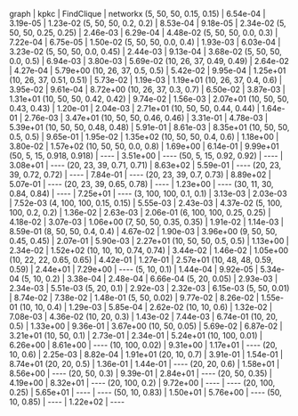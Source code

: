 graph                       | kpkc       | FindClique | networkx
(5, 50, 50, 0.15, 0.15)     | 6.54e-04   | 3.19e-05   | 1.23e-02
(5, 50, 50, 0.2, 0.2)       | 8.53e-04   | 9.18e-05   | 2.34e-02
(5, 50, 50, 0.25, 0.25)     | 2.46e-03   | 6.29e-04   | 4.48e-02
(5, 50, 50, 0.0, 0.3)       | 7.22e-04   | 6.75e-05   | 1.50e-02
(5, 50, 50, 0.0, 0.4)       | 1.93e-03   | 6.03e-04   | 3.23e-02
(5, 50, 50, 0.0, 0.45)      | 2.44e-03   | 9.13e-04   | 3.68e-02
(5, 50, 50, 0.0, 0.5)       | 6.94e-03   | 3.80e-03   | 5.69e-02
(10, 26, 37, 0.49, 0.49)    | 2.64e-02   | 4.27e-04   | 5.79e+00
(10, 26, 37, 0.5, 0.5)      | 5.42e-02   | 9.95e-04   | 1.25e+01
(10, 26, 37, 0.51, 0.51)    | 5.73e-02   | 1.19e-03   | 1.19e+01
(10, 26, 37, 0.4, 0.6)      | 3.95e-02   | 9.61e-04   | 8.72e+00
(10, 26, 37, 0.3, 0.7)      | 6.50e-02   | 3.87e-03   | 1.31e+01
(10, 50, 50, 0.42, 0.42)    | 9.74e-02   | 1.56e-03   | 2.07e+01
(10, 50, 50, 0.43, 0.43)    | 1.20e-01   | 2.04e-03   | 2.71e+01
(10, 50, 50, 0.44, 0.44)    | 1.64e-01   | 2.76e-03   | 3.47e+01
(10, 50, 50, 0.46, 0.46)    | 3.31e-01   | 4.78e-03   | 5.39e+01
(10, 50, 50, 0.48, 0.48)    | 5.91e-01   | 8.61e-03   | 8.35e+01
(10, 50, 50, 0.5, 0.5)      | 9.65e-01   | 1.95e-02   | 1.35e+02
(10, 50, 50, 0.4, 0.6)      | 1.18e+00   | 3.80e-02   | 1.57e+02
(10, 50, 50, 0.0, 0.8)      | 1.69e+00   | 6.14e-01   | 9.99e+01
(50, 5, 15, 0.918, 0.918)   | ----       | 3.51e+00   | ----
(50, 5, 15, 0.92, 0.92)     | ----       | 3.08e+01   | ----
(20, 23, 39, 0.71, 0.71)    | 8.63e+02   | 5.59e-01   | ----
(20, 23, 39, 0.72, 0.72)    | ----       | 7.84e-01   | ----
(20, 23, 39, 0.7, 0.73)     | 8.89e+02   | 5.07e-01   | ----
(20, 23, 39, 0.65, 0.78)    | ----       | 1.23e+00   | ----
(30, 11, 30, 0.84, 0.84)    | ----       | 7.25e+01   | ----
(3, 100, 100, 0.1, 0.1)     | 3.13e-03   | 2.03e-03   | 7.52e-03
(4, 100, 100, 0.15, 0.15)   | 5.55e-03   | 2.43e-03   | 4.37e-02
(5, 100, 100, 0.2, 0.2)     | 1.36e-02   | 2.63e-03   | 2.06e-01
(6, 100, 100, 0.25, 0.25)   | 4.18e-02   | 3.07e-03   | 1.06e+00
(7, 50, 50, 0.35, 0.35)     | 1.91e-02   | 1.14e-03   | 8.59e-01
(8, 50, 50, 0.4, 0.4)       | 4.67e-02   | 1.90e-03   | 3.96e+00
(9, 50, 50, 0.45, 0.45)     | 2.07e-01   | 5.90e-03   | 2.27e+01
(10, 50, 50, 0.5, 0.5)      | 1.13e+00   | 2.34e-02   | 1.52e+02
(10, 10, 10, 0.74, 0.74)    | 3.44e-02   | 1.46e-02   | 1.05e+00
(10, 22, 22, 0.65, 0.65)    | 4.42e-01   | 1.27e-01   | 2.57e+01
(10, 48, 48, 0.59, 0.59)    | 2.44e+01   | 7.29e+00   | ----
(5, 10, 0.1)                | 1.44e-04   | 9.92e-05   | 5.34e-04
(5, 10, 0.2)                | 3.38e-04   | 2.48e-04   | 6.66e-04
(5, 20, 0.05)               | 2.93e-03   | 2.34e-03   | 5.51e-03
(5, 20, 0.1)                | 2.92e-03   | 2.32e-03   | 6.15e-03
(5, 50, 0.01)               | 8.74e-02   | 7.38e-02   | 1.48e-01
(5, 50, 0.02)               | 9.77e-02   | 8.26e-02   | 1.55e-01
(10, 10, 0.4)               | 1.29e-03   | 5.85e-04   | 2.62e-02
(10, 10, 0.6)               | 1.32e-02   | 7.08e-03   | 4.36e-02
(10, 20, 0.3)               | 1.43e-02   | 7.44e-03   | 6.74e-01
(10, 20, 0.5)               | 1.33e+00   | 9.36e-01   | 3.67e+00
(10, 50, 0.05)              | 5.69e-02   | 6.87e-02   | 3.21e+01
(10, 50, 0.1)               | 2.73e-01   | 2.34e-01   | 5.24e+01
(10, 100, 0.01)             | 6.26e+00   | 8.61e+00   | ----
(10, 100, 0.02)             | 9.31e+00   | 1.17e+01   | ----
(20, 10, 0.6)               | 2.25e-03   | 8.82e-04   | 1.91e+01
(20, 10, 0.7)               | 3.91e-01   | 1.54e-01   | 8.74e+01
(20, 20, 0.5)               | 1.36e-01   | 1.44e-01   | ----
(20, 20, 0.6)               | 1.58e+01   | 8.56e+00   | ----
(20, 50, 0.3)               | 9.39e-01   | 2.84e+01   | ----
(20, 50, 0.35)              | 4.19e+00   | 8.32e+01   | ----
(20, 100, 0.2)              | 9.72e+00   | ----       | ----
(20, 100, 0.25)             | 5.65e+01   | ----       | ----
(50, 10, 0.83)              | 1.50e+01   | 5.76e+00   | ----
(50, 10, 0.85)              | ----       | 1.22e+02   | ----

